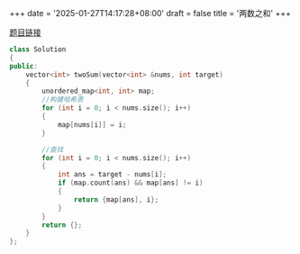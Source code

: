 +++
date = '2025-01-27T14:17:28+08:00'
draft = false
title = '两数之和'
+++

[题目链接](https://leetcode.cn/problems/two-sum/)

```cpp
class Solution
{
public:
    vector<int> twoSum(vector<int> &nums, int target)
    {
        unordered_map<int, int> map;
        //构建哈希表
        for (int i = 0; i < nums.size(); i++)
        {
            map[nums[i]] = i;
        }

        //查找
        for (int i = 0; i < nums.size(); i++)
        {
            int ans = target - nums[i];
            if (map.count(ans) && map[ans] != i)
            {
                return {map[ans], i};
            }
        }
        return {};
    }
};
```
